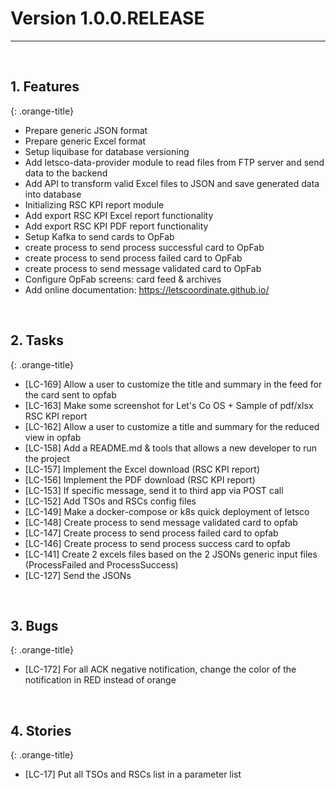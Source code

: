 <!-- Copyright (c) 2020 RTE (https://www.rte-france.com)                                                  -->
<!-- Copyright (c) 2020 RTE international (https://www.rte-international.com)                             -->
<!-- See AUTHORS.txt                                                                                      -->
<!-- This document is subject to the terms of the Creative Commons Attribution 4.0 International license. -->
<!-- If a copy of the license was not distributed with this                                               -->
<!-- file, You can obtain one at https://creativecommons.org/licenses/by/4.0/.                            -->
<!-- SPDX-License-Identifier: CC-BY-4.0                                                                   -->

# Version 1.0.0.RELEASE
---
<br/>

## 1. Features
{: .orange-title}

* Prepare generic JSON format
* Prepare generic Excel format
* Setup liquibase for database versioning
* Add letsco-data-provider module to read files from FTP server and send data to the backend
* Add API to transform valid Excel files to JSON and save generated data into database
* Initializing RSC KPI report module
* Add export RSC KPI Excel report functionality
* Add export RSC KPI PDF report functionality
* Setup Kafka to send cards to OpFab
* create process to send process successful card to OpFab
* create process to send process failed card to OpFab
* create process to send message validated card to OpFab
* Configure OpFab screens: card feed & archives
* Add online documentation: https://letscoordinate.github.io/
<br/>

## 2. Tasks
{: .orange-title}

* [LC-169] Allow a user to customize the title and summary in the feed for the card sent to opfab
* [LC-163] Make some screenshot for Let's Co OS + Sample of pdf/xlsx RSC KPI report
* [LC-162] Allow a user to customize a title and summary for the reduced view in opfab
* [LC-158] Add a README.md & tools that allows a new developer to run the project
* [LC-157] Implement the Excel download (RSC KPI report)
* [LC-156] Implement the PDF download (RSC KPI report)
* [LC-153] If specific message, send it to third app via POST call
* [LC-152] Add TSOs and RSCs config files
* [LC-149] Make a docker-compose or k8s quick deployment of letsco
* [LC-148] Create process to send message validated card to opfab
* [LC-147] Create process to send process failed card to opfab
* [LC-146] Create process to send process success card to opfab
* [LC-141] Create 2 excels files based on the 2 JSONs generic input files (ProcessFailed and ProcessSuccess)
* [LC-127] Send the JSONs
<br/>

## 3. Bugs
{: .orange-title}

* [LC-172] For all ACK negative notification, change the color of the notification in RED instead of orange
<br/>

## 4. Stories
{: .orange-title}

* [LC-17] Put all TSOs and RSCs list in a parameter list
<br/>
 